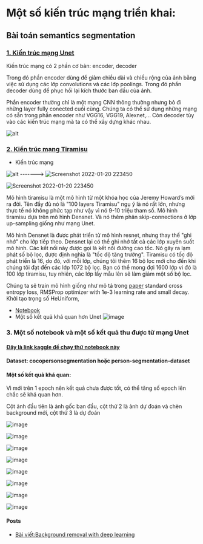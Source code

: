 # Một số kiến trúc mạng triển khai:
## Bài toán semantics segmentation
### [1. Kiến trúc mạng Unet](https://arxiv.org/pdf/1505.04597.pdf)
Kiến trúc mạng có 2 phần cơ bản: encoder, decoder

Trong đó phần encoder dùng để giảm chiều dài và chiều rộng của ảnh bằng việc sử dụng các lớp convolutions và các lớp poolings. Trong đó phần decoder dùng để phục hồi lại kích thước ban đầu của ảnh. 

Phần encoder thường chỉ là một mạng CNN thông thường nhưng bỏ đi những layer fully conected cuối cùng. Chúng ta có thể sử dụng những mạng có sẵn trong phần encoder như VGG16, VGG19, Alexnet,... Còn decoder tùy vào các kiến trúc mạng mà ta có thể xây dựng khác nhau.

![alt](https://i.imgur.com/lKZGO0C.png)


### [2. Kiến trúc mạng Tiramisu](https://arxiv.org/pdf/1611.09326.pdf)

* Kiến trúc mạng

![alt](https://miro.medium.com/max/694/0*8y3DsK9cGoW9tpne.) -------> ![Screenshot 2022-01-20 223450](https://user-images.githubusercontent.com/72034584/150370352-499f67c9-1d87-48c5-857f-cc8ddd4f6a6c.png)

![Screenshot 2022-01-20 223450](https://user-images.githubusercontent.com/72034584/150372015-5adb61f7-bdcd-4bc9-8774-ca478626ced8.png)

Mô hình tiramisu là một mô hình từ một khóa học của Jeremy Howard’s mới ra đời. Tên đầy đủ nó là "100 layers Tiramisu" ngụ ý là nó rất lớn, nhưng thực tế nó không phức tạp như vậy vì nó 9-10 triệu tham số. Mô hình tiramisu dựa trên mô hình Densnet. Và nó thêm phân skip-connections ở lớp up-sampling giống như mạng Unet.  

Mô hình Densnet là được phát triển từ mô hình resnet, nhưng thay thế "ghi nhớ" cho lớp tiếp theo. Densnet lại có thể ghi nhớ tất cả các lớp xuyên suốt mô hình. Các kết nối này được gọi là kết nối đường cao tốc. Nó gây ra lạm phát số bộ lọc, được định nghĩa là "tốc độ tăng trưởng". Tiramisu có tốc độ phát triển là 16, do đó, với mỗi lớp, chúng tôi thêm 16 bộ lọc mới cho đến khi chúng tôi đạt đến các lớp 1072 bộ lọc. Bạn có thể mong đợi 1600 lớp vì đó là 100 lớp tiramisu, tuy nhiên, các lớp lấy mẫu lên sẽ làm giảm một số bộ lọc.


Chúng ta sẽ train mô hình giống như mô tả trong [paper](https://arxiv.org/pdf/1611.09326.pdf) standard cross entropy loss, RMSProp optimizer with 1e-3 learning rate and small decay. Khởi tạo trọng số HeUniform, 



* [Notebook](https://files.fast.ai/part2/lesson14/)
* Một số kết quả khá quan hơn Unet
![image](https://user-images.githubusercontent.com/72034584/150340219-2df1e1eb-9589-4e2f-a090-fd1a460a458c.png)

















### 3. Một số notebook và một số kết quả thu được từ mạng Unet
#### [Đây là link kaggle để chạy thử notebook này](https://www.kaggle.com/acousticmusic/unet-removal-background-ver1)

#### Dataset: cocopersonsegmentation hoặc person-segmentation-dataset

#### Một số kết quả khá quan:
Vì mới trên 1 epoch nên kết quả chưa được tốt, có thể tăng số epoch lên chắc sẽ khá quan hơn.

Cột ảnh đầu tiên là ảnh gốc ban đầu, cột thứ 2 là ảnh dự đoán và chèn background mới, cột thứ 3 là dự đoán

![image](https://user-images.githubusercontent.com/72034584/149666138-9d4c3a96-3b2d-4e82-8137-13513fb8b5fc.png)

![image](https://user-images.githubusercontent.com/72034584/149666148-52af094f-6531-4238-b657-0719730ebca3.png)

![image](https://user-images.githubusercontent.com/72034584/149666157-16c04a82-5012-4aae-b539-e8c3f838e7b6.png)

![image](https://user-images.githubusercontent.com/72034584/149666178-2b960a1a-db01-44af-82b6-e5798ff293a9.png)

![image](https://user-images.githubusercontent.com/72034584/150349372-3a9f7a71-0cc4-461f-ac32-c8f52ec1e96f.png)

![image](https://user-images.githubusercontent.com/72034584/150349302-3ffc4b1e-e9ef-4267-9aac-df5c6e89ae8e.png)

![image](https://user-images.githubusercontent.com/72034584/150354486-6489cafe-8a41-4a6f-8f83-caac9caa5cb9.png)

![image](https://user-images.githubusercontent.com/72034584/150356631-cbdda2f4-0c99-4b00-b7e2-d2056b1120af.png)


#### Posts
* [Bài viết:Background removal with deep learning](https://towardsdatascience.com/background-removal-with-deep-learning-c4f2104b3157)

